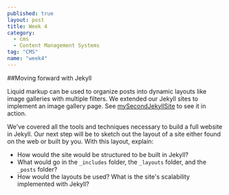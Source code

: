 ```yaml
---
published: true
layout: post
title: Week 4
category: 
  - cms
  - Content Management Systems
tag: "CMS"
name: "week4"
---
```


##Moving forward with Jekyll

Liquid markup can be used to organize posts into dynamic layouts like image galleries with multiple filters. We extended our Jekyll sites to implement an image gallery page. See [mySecondJekyllSite](http://notandrewkaye.github.io/mySecondJekyllSite/imageGallery/) to see it in action. 

We've covered all the tools and techniques necessary to build a full website in Jekyll. Our next step will be to sketch out the layout of a site either found on the web or built by you. With this layout, explain:

* How would the site would be structured to be built in Jekyll? 
* What would go in the `_includes` folder, the `_layouts` folder, and the `_posts` folder? 
* How would the layouts be used? What is the site's scalability implemented with Jekyll?

